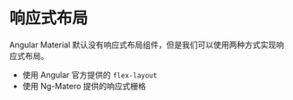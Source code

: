 # 响应式布局

Angular Material 默认没有响应式布局组件，但是我们可以使用两种方式实现响应式布局。

* 使用 Angular 官方提供的 `flex-layout`
* 使用 Ng-Matero 提供的响应式栅格



